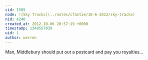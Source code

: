```yaml
---
cid: 1585
node: ![Sky Tracks](../notes/cfastie/10-6-2012/sky-tracks)
nid: 4240
created_at: 2012-10-06 20:57:19 +0000
timestamp: 1349557039
uid: 1
author: warren
---
```


Man, Middlebury should put out a postcard and pay you royalties... 